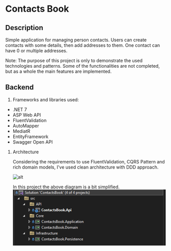 # Contacts Book

## Description

Simple application for managing person contacts. Users can create contacts with some details, then add addresses to them. One contact can have 0 or multiple addresses.

Note: The purpose of this project is only to demonstrate the used technologies and patterns. Some of the functionalities are not completed, but as a whole the main features are implemented.

## Backend

1. Frameworks and libraries used:

- .NET 7
- ASP Web API
- FluentValidation
- AutoMapper
- MediatR
- EntityFramework
- Swagger Open API

1. Architecture

   Considering the requirements to use FluentValidation, CQRS Pattern and rich domain models, I've used clean architecture with DDD approach.

   ![alt](https://miro.medium.com/v2/resize:fit:719/1*ZNT5apOxDzGrTKUJQAIcvg.png)

   In this project the above diagram is a bit simplified.
   ![alt](./resources/server-solution.PNG)
